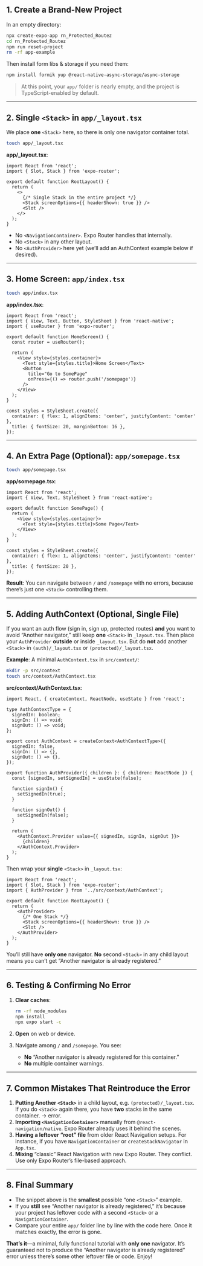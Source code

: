 ## 1. Create a Brand-New Project

In an empty directory:

```bash
npx create-expo-app rn_Protected_Routez
cd rn_Protected_Routez
npm run reset-project
rm -rf app-example
```

Then install form libs & storage if you need them:

```bash
npm install formik yup @react-native-async-storage/async-storage
```

> At this point, your `app/` folder is nearly empty, and the project is TypeScript-enabled by default.

---

## 2. Single `<Stack>` in `app/_layout.tsx`

We place **one** `<Stack>` here, so there is only one navigator container total.

```bash
touch app/_layout.tsx
```

**app/_layout.tsx**:

```tsx
import React from 'react';
import { Slot, Stack } from 'expo-router';

export default function RootLayout() {
  return (
    <>
      {/* Single Stack in the entire project */}
      <Stack screenOptions={{ headerShown: true }} />
      <Slot />
    </>
  );
}
```

- No `<NavigationContainer>`. Expo Router handles that internally.  
- No `<Stack>` in any other layout.  
- No `<AuthProvider>` here yet (we’ll add an AuthContext example below if desired).

---

## 3. Home Screen: `app/index.tsx`

```bash
touch app/index.tsx
```

**app/index.tsx**:

```tsx
import React from 'react';
import { View, Text, Button, StyleSheet } from 'react-native';
import { useRouter } from 'expo-router';

export default function HomeScreen() {
  const router = useRouter();

  return (
    <View style={styles.container}>
      <Text style={styles.title}>Home Screen</Text>
      <Button
        title="Go to SomePage"
        onPress={() => router.push('/somepage')}
      />
    </View>
  );
}

const styles = StyleSheet.create({
  container: { flex: 1, alignItems: 'center', justifyContent: 'center' },
  title: { fontSize: 20, marginBottom: 16 },
});
```

---

## 4. An Extra Page (Optional): `app/somepage.tsx`

```bash
touch app/somepage.tsx
```

**app/somepage.tsx**:

```tsx
import React from 'react';
import { View, Text, StyleSheet } from 'react-native';

export default function SomePage() {
  return (
    <View style={styles.container}>
      <Text style={styles.title}>Some Page</Text>
    </View>
  );
}

const styles = StyleSheet.create({
  container: { flex: 1, alignItems: 'center', justifyContent: 'center' },
  title: { fontSize: 20 },
});
```

**Result**: You can navigate between `/` and `/somepage` with no errors, because there’s just one `<Stack>` controlling them.

---

## 5. Adding AuthContext (Optional, Single File)

If you want an auth flow (sign in, sign up, protected routes) **and** you want to avoid “Another navigator,” still keep **one** `<Stack>` in `_layout.tsx`. Then place your `AuthProvider` **outside** or inside `_layout.tsx`. But do **not** add another `<Stack>` in `(auth)/_layout.tsx` or `(protected)/_layout.tsx`.

**Example**: A minimal `AuthContext.tsx` in `src/context/`:

```bash
mkdir -p src/context
touch src/context/AuthContext.tsx
```

**src/context/AuthContext.tsx**:

```tsx
import React, { createContext, ReactNode, useState } from 'react';

type AuthContextType = {
  signedIn: boolean;
  signIn: () => void;
  signOut: () => void;
};

export const AuthContext = createContext<AuthContextType>({
  signedIn: false,
  signIn: () => {},
  signOut: () => {},
});

export function AuthProvider({ children }: { children: ReactNode }) {
  const [signedIn, setSignedIn] = useState(false);

  function signIn() {
    setSignedIn(true);
  }

  function signOut() {
    setSignedIn(false);
  }

  return (
    <AuthContext.Provider value={{ signedIn, signIn, signOut }}>
      {children}
    </AuthContext.Provider>
  );
}
```

Then wrap your **single** `<Stack>` in `_layout.tsx`:

```tsx
import React from 'react';
import { Slot, Stack } from 'expo-router';
import { AuthProvider } from '../src/context/AuthContext';

export default function RootLayout() {
  return (
    <AuthProvider>
      {/* One Stack */}
      <Stack screenOptions={{ headerShown: true }} />
      <Slot />
    </AuthProvider>
  );
}
```

You’ll still have **only one** navigator. **No** second `<Stack>` in any child layout means you can’t get “Another navigator is already registered.”  

---

## 6. Testing & Confirming No Error

1. **Clear caches**:  
   ```bash
   rm -rf node_modules
   npm install
   npx expo start -c
   ```
2. **Open** on web or device.  
3. Navigate among `/` and `/somepage`. You see:

   - **No** “Another navigator is already registered for this container.”  
   - **No** multiple container warnings.

---

## 7. Common Mistakes That Reintroduce the Error

1. **Putting Another `<Stack>`** in a child layout, e.g. `(protected)/_layout.tsx`. If you do `<Stack>` again there, you have **two** stacks in the same container. → error.  
2. **Importing `<NavigationContainer>`** manually from `@react-navigation/native`. Expo Router already uses it behind the scenes.  
3. **Having a leftover “root” file** from older React Navigation setups. For instance, if you have `NavigationContainer` or `createStackNavigator` in `App.tsx`.  
4. **Mixing** “classic” React Navigation with new Expo Router. They conflict. Use only Expo Router’s file-based approach.  

---

## 8. Final Summary

- The snippet above is the **smallest** possible “one `<Stack>`” example.  
- If you **still** see “Another navigator is already registered,” it’s because your project has leftover code with a second `<Stack>` or a `NavigationContainer`.  
- Compare your entire `app/` folder line by line with the code here. Once it matches exactly, the error is gone.  

**That’s it**—a minimal, fully functional tutorial with **only one** navigator. It’s guaranteed not to produce the “Another navigator is already registered” error unless there’s some other leftover file or code. Enjoy!
